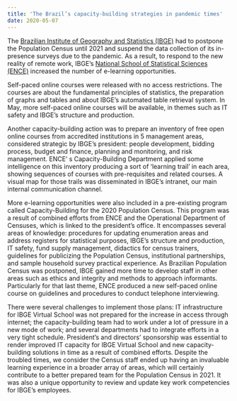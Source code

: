 ```yaml
---
title: 'The Brazil’s capacity-building strategies in pandemic times'
date: 2020-05-07
---
```


The
[Brazilian Institute of Geography and Statistics (IBGE)](https://www.ibge.gov.br/en/home-eng.html)
had to postpone the Population Census until 2021 and suspend the data collection
of its in-presence surveys due to the pandemic. As a result, to respond to the
new reality of remote work, IBGE’s
[National School of Statistical Sciences (ENCE)](http://www.ence.ibge.gov.br/)
increased the number of e-learning opportunities.

Self-paced online courses were released with no access restrictions. The courses
are about the fundamental principles of statistics, the preparation of graphs
and tables and about IBGE’s automated table retrieval system. In May, more
self-paced online courses will be available, in themes such as IT safety and
IBGE’s structure and production.

Another capacity-building action was to prepare an inventory of free open online
courses from accredited institutions in 5 management areas, considered strategic
by IBGE’s president: people development, bidding process, budget and finance,
planning and monitoring, and risk management. ENCE’ s Capacity-Building
Department applied some intelligence on this inventory producing a sort of
‘learning trail’ in each area, showing sequences of courses with pre-requisites
and related courses. A visual map for those trails was disseminated in IBGE’s
intranet, our main internal communication channel.

More e-learning opportunities were also included in a pre-existing program
called Capacity-Building for the 2020 Population Census. This program was a
result of combined efforts from ENCE and the Operational Department of Censuses,
which is linked to the president’s office. It encompasses several areas of
knowledge: procedures for updating enumeration areas and address registers for
statistical purposes, IBGE’s structure and production, IT safety, fund supply
management, didactics for census trainers, guidelines for publicizing the
Population Census, institutional partnerships, and sample household survey
practical experience. As Brazilian Population Census was postponed, IBGE gained
more time to develop staff in other areas such as ethics and integrity and
methods to approach informants. Particularly for that last theme, ENCE produced
a new self-paced online course on guidelines and procedures to conduct telephone
interviewing.

There were several challenges to implement those plans: IT infrastructure for
IBGE Virtual School was not prepared for the increase in access through
internet; the capacity-building team had to work under a lot of pressure in a
new mode of work; and several departments had to integrate efforts in a very
tight schedule. President’s and directors’ sponsorship was essential to render
improved IT capacity for IBGE Virtual School and new capacity-building solutions
in time as a result of combined efforts. Despite the troubled times, we consider
the Census staff ended up having an invaluable learning experience in a broader
array of areas, which will certainly contribute to a better prepared team for
the Population Census in 2021. It was also a unique opportunity to review and
update key work competencies for IBGE’s employees.

